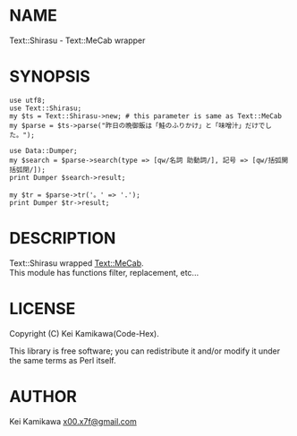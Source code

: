 # NAME

Text::Shirasu - Text::MeCab wrapper

# SYNOPSIS

    use utf8;
    use Text::Shirasu;
    my $ts = Text::Shirasu->new; # this parameter is same as Text::MeCab
    my $parse = $ts->parse("昨日の晩御飯は「鮭のふりかけ」と「味噌汁」だけでした。");

    use Data::Dumper;
    my $search = $parse->search(type => [qw/名詞 助動詞/], 記号 => [qw/括弧開 括弧閉/]);
    print Dumper $search->result;

    my $tr = $parse->tr('。' => '.');
    print Dumper $tr->result;

# DESCRIPTION

Text::Shirasu wrapped [Text::MeCab](https://metacpan.org/pod/Text::MeCab).  
This module has functions filter, replacement, etc...

# LICENSE

Copyright (C) Kei Kamikawa(Code-Hex).

This library is free software; you can redistribute it and/or modify
it under the same terms as Perl itself.

# AUTHOR

Kei Kamikawa <x00.x7f@gmail.com>

